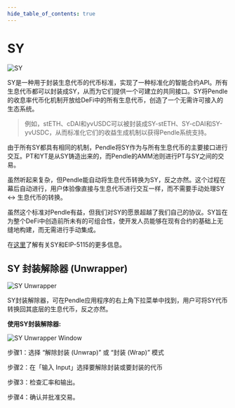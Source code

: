 ```yaml
---
hide_table_of_contents: true
---
```


# SY

![SY](/img/ProtocolMechanics/sy.png "SY")

SY是一种用于封装生息代币的代币标准，实现了一种标准化的智能合约API。所有生息代币都可以封装成SY，从而为它们提供一个可建立的共同接口。SY将Pendle的收息率代币化机制开放给DeFi中的所有生息代币，创造了一个无需许可接入的生态系统。

> 例如，stETH、cDAI和yvUSDC可以被封装成SY-stETH、SY-cDAI和SY-yvUSDC，从而标准化它们的收益生成机制以获得Pendle系统支持。

由于所有SY都具有相同的机制，Pendle将SY作为与所有生息代币的主要接口进行交互。PT和YT是从SY铸造出来的，而Pendle的AMM池则进行PT与SY之间的交易。

虽然听起来复杂，但Pendle能自动将生息代币转换为SY，反之亦然。这个过程在幕后自动进行，用户体验像直接与生息代币进行交互一样，而不需要手动处理SY ↔ 生息代币的转换。

虽然这个标准对Pendle有益，但我们对SY的愿景超越了我们自己的协议。SY旨在为整个DeFi中创造前所未有的可组合性，使开发人员能够在现有合约的基础上无缝地构建，而无需进行手动集成。

在[这里](https://eips.ethereum.org/EIPS/eip-5115/)了解有关SY和EIP-5115的更多信息。

## SY  封装解除器 (Unwrapper)

![SY Unwrapper](/img/ProtocolMechanics/sy-unwrapper.png "SY Unwrapper")

SY封装解除器，可在Pendle应用程序的右上角下拉菜单中找到，用户可将SY代币转换回其底层的生息代币，反之亦然。

**使用SY封装解除器:**

![SY Unwrapper Window](/img/ProtocolMechanics/sy-unwrapper-window.png "SY Unwrapper Window")

步骤1：选择 “解除封装 (Unwrap)” 或 “封装 (Wrap)” 模式

步骤2：在「输入 Input」选择要解除封装或要封装的代币

步骤3：检查汇率和输出。

步骤4：确认并批准交易。
